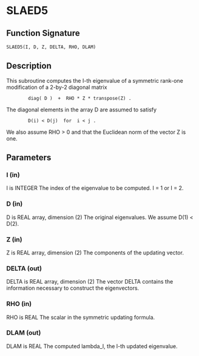 # SLAED5

## Function Signature

```fortran
SLAED5(I, D, Z, DELTA, RHO, DLAM)
```

## Description


 This subroutine computes the I-th eigenvalue of a symmetric rank-one
 modification of a 2-by-2 diagonal matrix

            diag( D )  +  RHO * Z * transpose(Z) .

 The diagonal elements in the array D are assumed to satisfy

            D(i) < D(j)  for  i < j .

 We also assume RHO > 0 and that the Euclidean norm of the vector
 Z is one.

## Parameters

### I (in)

I is INTEGER The index of the eigenvalue to be computed. I = 1 or I = 2.

### D (in)

D is REAL array, dimension (2) The original eigenvalues. We assume D(1) < D(2).

### Z (in)

Z is REAL array, dimension (2) The components of the updating vector.

### DELTA (out)

DELTA is REAL array, dimension (2) The vector DELTA contains the information necessary to construct the eigenvectors.

### RHO (in)

RHO is REAL The scalar in the symmetric updating formula.

### DLAM (out)

DLAM is REAL The computed lambda_I, the I-th updated eigenvalue.

